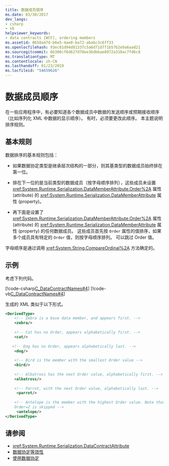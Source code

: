 ```yaml
---
title: 数据成员顺序
ms.date: 03/30/2017
dev_langs:
- csharp
- vb
helpviewer_keywords:
- data contracts [WCF], ordering members
ms.assetid: 0658a47d-b6e5-4ae0-ba72-ababc3c6ff33
ms.openlocfilehash: 93ec81d94d8133fc5a6d71d7f1b57b2e9a6aad21
ms.sourcegitcommit: 6b308cf6d627d78ee36dbbae8972a310ac7fd6c8
ms.translationtype: MT
ms.contentlocale: zh-CN
ms.lasthandoff: 01/23/2019
ms.locfileid: "54659626"
---
```

# <a name="data-member-order"></a>数据成员顺序
在一些应用程序中，有必要知道各个数据成员中数据的发送顺序或预期接收顺序（比如序列化 XML 中数据的显示顺序）。 有时，必须要更改此顺序。 本主题说明排序规则。  
  
## <a name="basic-rules"></a>基本规则  
 数据排序的基本规则包括：  
  
-   如果数据协定类型是继承层次结构的一部分，则其基类型的数据成员始终排在第一位。  
  
-   排在下一位的是当前类型的数据成员（按字母顺序排列），这些成员未设置 <xref:System.Runtime.Serialization.DataMemberAttribute.Order%2A> 属性 (attribute) 的 <xref:System.Runtime.Serialization.DataMemberAttribute> 属性 (property)。  
  
-   再下面是设置了 <xref:System.Runtime.Serialization.DataMemberAttribute.Order%2A> 属性 (attribute) 的 <xref:System.Runtime.Serialization.DataMemberAttribute> 属性 (property) 的任何数据成员。 这些成员首先按 `Order` 属性的值排序，如果多个成员具有特定的 `Order` 值，则按字母顺序排列。 可以跳过 Order 值。  
  
 字母顺序是通过调用 <xref:System.String.CompareOrdinal%2A> 方法确定的。  
  
## <a name="examples"></a>示例  
 考虑下列代码。  
  
 [!code-csharp[C_DataContractNames#4](../../../../samples/snippets/csharp/VS_Snippets_CFX/c_datacontractnames/cs/source.cs#4)]
 [!code-vb[C_DataContractNames#4](../../../../samples/snippets/visualbasic/VS_Snippets_CFX/c_datacontractnames/vb/source.vb#4)]  
  
 生成的 XML 类似于以下形式。  
  
```xml  
<DerivedType>  
    <!-- Zebra is a base data member, and appears first. -->  
    <zebra/>   
  
    <!-- Cat has no Order, appears alphabetically first. -->  
    <cat/>  
  
   <!-- Dog has no Order, appears alphabetically last. -->  
    <dog/>   
  
    <!-- Bird is the member with the smallest Order value -->  
    <bird/>  
  
    <!-- Albatross has the next Order value, alphabetically first. -->  
    <albatross/>  
  
    <!-- Parrot, with the next Order value, alphabetically last. -->  
     <parrot/>  
  
    <!-- Antelope is the member with the highest Order value. Note that   
    Order=2 is skipped -->  
     <antelope/>   
</DerivedType>  
```  
  
## <a name="see-also"></a>请参阅
- <xref:System.Runtime.Serialization.DataContractAttribute>
- [数据协定等效性](../../../../docs/framework/wcf/feature-details/data-contract-equivalence.md)
- [使用数据协定](../../../../docs/framework/wcf/feature-details/using-data-contracts.md)

